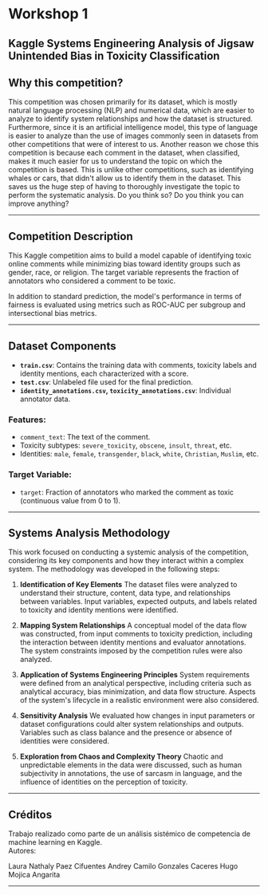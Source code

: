 
# Workshop 1

## Kaggle Systems Engineering Analysis of Jigsaw Unintended Bias in Toxicity Classification

## Why this competition?

This competition was chosen primarily for its dataset, which is mostly natural language processing (NLP) and numerical data, which are easier to analyze to identify system relationships and how the dataset is structured. Furthermore, since it is an artificial intelligence model, this type of language is easier to analyze than the use of images commonly seen in datasets from other competitions that were of interest to us. Another reason we chose this competition is because each comment in the dataset, when classified, makes it much easier for us to understand the topic on which the competition is based. This is unlike other competitions, such as identifying whales or cars, that didn't allow us to identify them in the dataset. This saves us the huge step of having to thoroughly investigate the topic to perform the systematic analysis.
Do you think so? Do you think you can improve anything?

---

## Competition Description

This Kaggle competition aims to build a model capable of identifying toxic online comments while minimizing bias toward identity groups such as gender, race, or religion. The target variable represents the fraction of annotators who considered a comment to be toxic.

In addition to standard prediction, the model's performance in terms of fairness is evaluated using metrics such as ROC-AUC per subgroup and intersectional bias metrics.

---

## Dataset Components

- **`train.csv`**: Contains the training data with comments, toxicity labels and identity mentions, each characterized with a score.
- **`test.csv`**: Unlabeled file used for the final prediction.
- **`identity_annotations.csv`, `toxicity_annotations.csv`**: Individual annotator data.

### Features:

- `comment_text`: The text of the comment.
- Toxicity subtypes: `severe_toxicity`, `obscene`, `insult`, `threat`, etc.
- Identities: `male`, `female`, `transgender`, `black`, `white`, `Christian`, `Muslim`, etc.

### Target Variable:

- `target`: Fraction of annotators who marked the comment as toxic (continuous value from 0 to 1).

---

## Systems Analysis Methodology

This work focused on conducting a systemic analysis of the competition, considering its key components and how they interact within a complex system. The methodology was developed in the following steps:

1. **Identification of Key Elements**
The dataset files were analyzed to understand their structure, content, data type, and relationships between variables. Input variables, expected outputs, and labels related to toxicity and identity mentions were identified.

2. **Mapping System Relationships**
A conceptual model of the data flow was constructed, from input comments to toxicity prediction, including the interaction between identity mentions and evaluator annotations. The system constraints imposed by the competition rules were also analyzed.

3. **Application of Systems Engineering Principles**
System requirements were defined from an analytical perspective, including criteria such as analytical accuracy, bias minimization, and data flow structure. Aspects of the system's lifecycle in a realistic environment were also considered.

4. **Sensitivity Analysis**
We evaluated how changes in input parameters or dataset configurations could alter system relationships and outputs. Variables such as class balance and the presence or absence of identities were considered.

5. **Exploration from Chaos and Complexity Theory**
Chaotic and unpredictable elements in the data were discussed, such as human subjectivity in annotations, the use of sarcasm in language, and the influence of identities on the perception of toxicity.

---

## Créditos

Trabajo realizado como parte de un análisis sistémico de competencia de machine learning en Kaggle.  
Autores: 

Laura Nathaly Paez Cifuentes
Andrey Camilo Gonzales Caceres
Hugo Mojica Angarita

---

